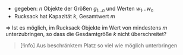 - gegeben: $n$ Objekte der Größen $g_{1...n}$ und Werten $w_{1}...w_{n}$
- Rucksack hat Kapazität $k$, Gesamtwert $m$

=> Ist es möglich, im Rucksack Objekte im Wert von mindestens $m$ unterzubringen, so dass die Gesdamtgröße $k$ nicht überschreitet?

> [!info] Aus beschränktem Platz so viel wie möglich unterbringen